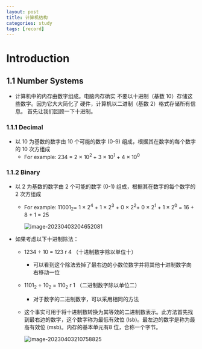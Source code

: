 ```yaml
---
layout: post
title: 计算机结构
categories: study
tags: [record]
---
```



# Introduction



## 1.1	Number Systems

- 计算机中的内存由数字组成。电脑内存确实 不要以十进制（基数 10）存储这些数字。因为它大大简化了 硬件，计算机以二进制（基数 2）格式存储所有信息。 首先让我们回顾一下十进制。

  

### 1.1.1	Decimal

- 以 10 为基数的数字由 10 个可能的数字 (0-9) 组成，根据其在数字的每个数字的 10 次方组成
  - For example: 234 = 2 × 10<sup>2 </sup>+ 3 × 10<sup>1</sup> + 4 × 10<sup>0</sup>

### 1.1.2 	Binary

- 以 2 为基数的数字由 2 个可能的数字 (0-1) 组成，根据其在数字的每个数字的 2 次方组成

  - For example: 11001<sub>2</sub>= 1 × 2<sup>4</sup> + 1 × 2<sup>3</sup> + 0 × 2<sup>2</sup>+ 0 × 2<sup>1</sup> + 1 × 2<sup>0</sup> = 16 + 8 + 1 = 25

    ![image-20230403204652081]("https://github.com/airuikeplus/airuikeplus.github.io/blob/main/assets/images/photo/%E4%BA%8C%E8%BF%9B%E5%88%B6.png")



- 如果考虑以下十进制除法：

  - 1234 ÷ 10 = 123 r 4						 （十进制数字除以单位十）

    - 可以看到这个除法去掉了最右边的小数位数字并将其他十进制数字向右移动一位

  - 1101<sub>2</sub> ÷ 10<sub>2</sub> = 110<sub>2</sub> r 1					（二进制数字除以单位二）

    - 对于数字的二进制数字，可以采用相同的方法

  - 这个事实可用于将十进制数转换为其等效的二进制数表示。此方法首先找到最右边的数字，这个数字称为最低有效位 (lsb)。最左边的数字是称为最高有效位 (msb)。内存的基本单元有8 位，合称一个字节。

    ![image-20230403210758825]("https://github.com/airuikeplus/airuikeplus.github.io/blob/main/assets/images/photo/%E4%BA%8C%E8%BF%9B%E5%88%B6%E6%BC%94%E7%A4%BA.png")

    

    